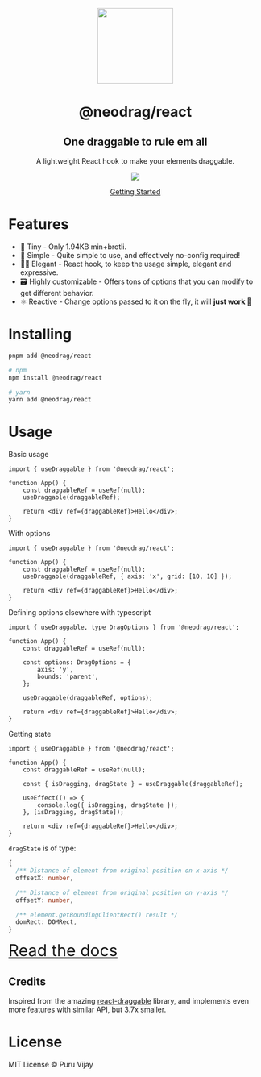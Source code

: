 <p align="center">
<a href="https://www.neodrag.dev"><img src="https://www.neodrag.dev/logo.svg" height="150" /></a>
</p>

<h1 align="center">
@neodrag/react
</h1>

<h2 align="center">
One draggable to rule em all
</h2>

<p align="center">A lightweight React hook to make your elements draggable.</p>

<p align="center">
  <a href="https://www.npmjs.com/package/@neodrag/react"><img src="https://img.shields.io/npm/v/@neodrag/react?color=0098b3&label="></a>
<p>

<p align="center"><a href="https://www.neodrag.dev/docs/react">Getting Started</a></p>

# Features

- 🤏 Tiny - Only 1.94KB min+brotli.
- 🐇 Simple - Quite simple to use, and effectively no-config required!
- 🧙‍♀️ Elegant - React hook, to keep the usage simple, elegant and expressive.
- 🗃️ Highly customizable - Offers tons of options that you can modify to get different behavior.
- ⚛️ Reactive - Change options passed to it on the fly, it will **just work 🙂**

# Installing

```bash
pnpm add @neodrag/react

# npm
npm install @neodrag/react

# yarn
yarn add @neodrag/react
```

# Usage

Basic usage

```tsx
import { useDraggable } from '@neodrag/react';

function App() {
	const draggableRef = useRef(null);
	useDraggable(draggableRef);

	return <div ref={draggableRef}>Hello</div>;
}
```

With options

```tsx
import { useDraggable } from '@neodrag/react';

function App() {
	const draggableRef = useRef(null);
	useDraggable(draggableRef, { axis: 'x', grid: [10, 10] });

	return <div ref={draggableRef}>Hello</div>;
}
```

Defining options elsewhere with typescript

```tsx
import { useDraggable, type DragOptions } from '@neodrag/react';

function App() {
	const draggableRef = useRef(null);

	const options: DragOptions = {
		axis: 'y',
		bounds: 'parent',
	};

	useDraggable(draggableRef, options);

	return <div ref={draggableRef}>Hello</div>;
}
```

Getting state

```tsx
import { useDraggable } from '@neodrag/react';

function App() {
	const draggableRef = useRef(null);

	const { isDragging, dragState } = useDraggable(draggableRef);

	useEffect(() => {
		console.log({ isDragging, dragState });
	}, [isDragging, dragState]);

	return <div ref={draggableRef}>Hello</div>;
}
```

`dragState` is of type:

```ts
{
  /** Distance of element from original position on x-axis */
  offsetX: number,

  /** Distance of element from original position on y-axis */
  offsetY: number,

  /** element.getBoundingClientRect() result */
  domRect: DOMRect,
}
```

<a href="https://www.neodrag.dev/docs/react" style="font-size: 2rem">Read the docs</a>

## Credits

Inspired from the amazing [react-draggable](https://github.com/react-grid-layout/react-draggable) library, and implements even more features with similar API, but 3.7x smaller.

# License

MIT License &copy; Puru Vijay
